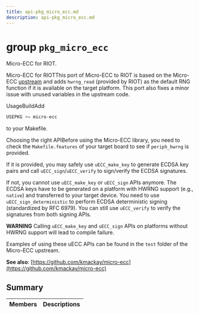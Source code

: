 ```yaml
---
title: api-pkg_micro_ecc.md
description: api-pkg_micro_ecc.md
---
```

# group `pkg_micro_ecc` 

Micro-ECC for RIOT.

Micro-ECC for RIOTThis port of Micro-ECC to RIOT is based on the Micro-ECC [upstream](https://github.com/kmackay/micro-ecc) and adds `hwrng_read` (provided by RIOT) as the default RNG function if it is available on the target platform. This port also fixes a minor issue with unused variables in the upstream code.

UsageBuildAdd 
```cpp
USEPKG += micro-ecc
```
 to your Makefile.

Choosing the right APIBefore using the Micro-ECC library, you need to check the `Makefile.features` of your target board to see if `periph_hwrng` is provided.

If it is provided, you may safely use `uECC_make_key` to generate ECDSA key pairs and call `uECC_sign`/`uECC_verify` to sign/verify the ECDSA signatures.

If not, you cannot use `uECC_make_key` or `uECC_sign` APIs anymore. The ECDSA keys have to be generated on a platform with HWRNG support (e.g., `native`) and transferred to your target device. You need to use `uECC_sign_deterministic` to perform ECDSA deterministic signing (standardized by RFC 6979). You can still use `uECC_verify` to verify the signatures from both signing APIs.

**WARNING** Calling `uECC_make_key` and `uECC_sign` APIs on platforms without HWRNG support will lead to compile failure.

Examples of using these uECC APIs can be found in the `test` folder of the Micro-ECC upstream.

**See also**: [https://github.com/kmackay/micro-ecc](https://github.com/kmackay/micro-ecc)

## Summary

 Members                        | Descriptions                                
--------------------------------|---------------------------------------------

